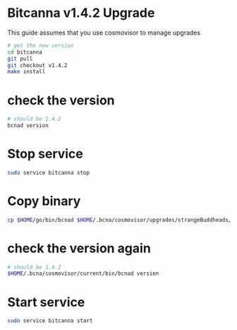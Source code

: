 # Bitcanna v1.4.2 Upgrade

This guide assumes that you use cosmovisor to manage upgrades

```bash
# get the new version
cd bitcanna
git pull
git checkout v1.4.2
make install
```

# check the version

```bash
# should be 1.4.2
bcnad version
```

# Stop service

```bash
sudo service bitcanna stop
```

# Copy binary

```bash
cp $HOME/go/bin/bcnad $HOME/.bcna/cosmovisor/upgrades/strangeBuddheads/bin
```

# check the version again

```bash
# should be 1.4.2
$HOME/.bcna/cosmovisor/current/bin/bcnad version
```

# Start service

```bash
sudo service bitcanna start
```
